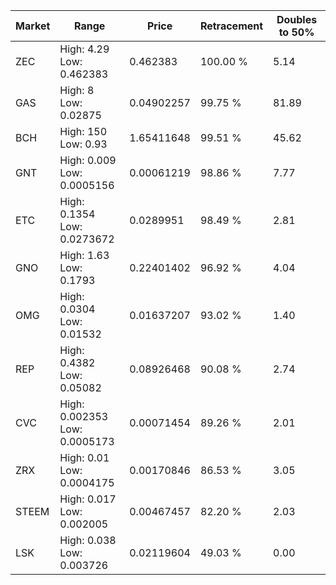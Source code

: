 | Market | Range | Price| Retracement | Doubles to 50% |
| --- | --- | --- | --- | --- |
| ZEC | High: 4.29<br />Low: 0.462383 | 0.462383 | 100.00 % | 5.14 |
| GAS | High: 8<br />Low: 0.02875 | 0.04902257 | 99.75 % | 81.89 |
| BCH | High: 150<br />Low: 0.93 | 1.65411648 | 99.51 % | 45.62 |
| GNT | High: 0.009<br />Low: 0.0005156 | 0.00061219 | 98.86 % | 7.77 |
| ETC | High: 0.1354<br />Low: 0.0273672 | 0.0289951 | 98.49 % | 2.81 |
| GNO | High: 1.63<br />Low: 0.1793 | 0.22401402 | 96.92 % | 4.04 |
| OMG | High: 0.0304<br />Low: 0.01532 | 0.01637207 | 93.02 % | 1.40 |
| REP | High: 0.4382<br />Low: 0.05082 | 0.08926468 | 90.08 % | 2.74 |
| CVC | High: 0.002353<br />Low: 0.0005173 | 0.00071454 | 89.26 % | 2.01 |
| ZRX | High: 0.01<br />Low: 0.0004175 | 0.00170846 | 86.53 % | 3.05 |
| STEEM | High: 0.017<br />Low: 0.002005 | 0.00467457 | 82.20 % | 2.03 |
| LSK | High: 0.038<br />Low: 0.003726 | 0.02119604 | 49.03 % | 0.00 |
